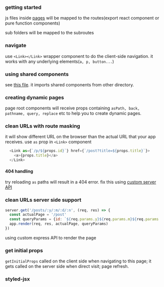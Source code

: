 ### getting started
js files inside [pages](./pages) will be mapped to the routes(export react component or pure function components)

sub folders will be mapped to the subroutes

### navigate
use `<Link></Link>` wrapper component to do the client-side navigation. it works with any underlying elements(`a, p, button...`)

### using shared components
see [this file](./pages/index.js). it imports shared components from other directory. 

### creating dynamic pages
page root components will receive props containing `asPath, back, pathname, query, replace` etc to help you to create dynamic pages. 

### clean URLs with route masking
it will show different URL on the browser than the actual URL that your app receives. 
use `as` prop in `<Link>` component
```javascript
  <Link as={`/p/${props.id}`} href={`/post?title=${props.title}`}>
    <a>{props.title}</a>
  </Link>
```
#### 404 handling
try reloading `as` paths will result in a 404 error. fix this using [custom server API](https://github.com/zeit/next.js#custom-server-and-routing)

### clean URLs server side support
```javascript
server.get('/posts/:y/:m/:d/:n', (req, res) => {
  const actualPage = '/post'
  const queryParams = {id: `${req.params.y}${req.params.m}${req.params.d}${req.params.n}`}
  app.render(req, res, actualPage, queryParams)
})
```
using custom express API to render the page

### get initial props
`getInitialProps` called on the client side when navigating to this page; it gets called on the server side when direct visit; page refresh. 

### styled-jsx
